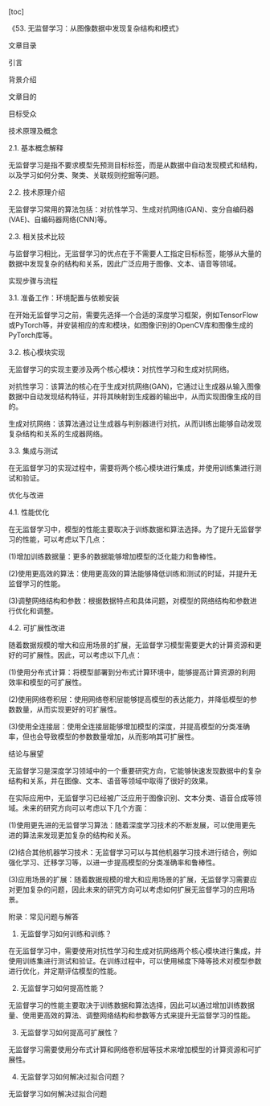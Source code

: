 
[toc]                    
                
                
《53. 无监督学习：从图像数据中发现复杂结构和模式》

文章目录

引言

背景介绍

文章目的

目标受众

技术原理及概念

2.1. 基本概念解释

无监督学习是指不要求模型先预测目标标签，而是从数据中自动发现模式和结构，以及学习如何分类、聚类、关联规则挖掘等问题。

2.2. 技术原理介绍

无监督学习常用的算法包括：对抗性学习、生成对抗网络(GAN)、变分自编码器(VAE)、自编码器网络(CNN)等。

2.3. 相关技术比较

与监督学习相比，无监督学习的优点在于不需要人工指定目标标签，能够从大量的数据中发现复杂的结构和关系，因此广泛应用于图像、文本、语音等领域。

实现步骤与流程

3.1. 准备工作：环境配置与依赖安装

在开始无监督学习之前，需要先选择一个合适的深度学习框架，例如TensorFlow或PyTorch等，并安装相应的库和模块，如图像识别的OpenCV库和图像生成的PyTorch库等。

3.2. 核心模块实现

无监督学习的实现主要涉及两个核心模块：对抗性学习和生成对抗网络。

对抗性学习：该算法的核心在于生成对抗网络(GAN)，它通过让生成器从输入图像数据中自动发现结构特征，并将其映射到生成器的输出中，从而实现图像生成的目的。

生成对抗网络：该算法通过让生成器与判别器进行对抗，从而训练出能够自动发现复杂结构和关系的生成器网络。

3.3. 集成与测试

在无监督学习的实现过程中，需要将两个核心模块进行集成，并使用训练集进行测试和验证。

优化与改进

4.1. 性能优化

在无监督学习中，模型的性能主要取决于训练数据和算法选择。为了提升无监督学习的性能，可以考虑以下几点：

(1)增加训练数据量：更多的数据能够增加模型的泛化能力和鲁棒性。

(2)使用更高效的算法：使用更高效的算法能够降低训练和测试的时延，并提升无监督学习的性能。

(3)调整网络结构和参数：根据数据特点和具体问题，对模型的网络结构和参数进行优化和调整。

4.2. 可扩展性改进

随着数据规模的增大和应用场景的扩展，无监督学习模型需要更大的计算资源和更好的可扩展性。因此，可以考虑以下几点：

(1)使用分布式计算：将模型部署到分布式计算环境中，能够提高计算资源的利用效率和模型的可扩展性。

(2)使用网络卷积层：使用网络卷积层能够提高模型的表达能力，并降低模型的参数数量，从而实现更好的可扩展性。

(3)使用全连接层：使用全连接层能够增加模型的深度，并提高模型的分类准确率，但也会导致模型的参数数量增加，从而影响其可扩展性。

结论与展望

无监督学习是深度学习领域中的一个重要研究方向，它能够快速发现数据中的复杂结构和关系，并在图像、文本、语音等领域中取得了很好的效果。

在实际应用中，无监督学习已经被广泛应用于图像识别、文本分类、语音合成等领域。未来的研究方向可以考虑以下几个方面：

(1)使用更先进的无监督学习算法：随着深度学习技术的不断发展，可以使用更先进的算法来发现更加复杂的结构和关系。

(2)结合其他机器学习技术：无监督学习可以与其他机器学习技术进行结合，例如强化学习、迁移学习等，以进一步提高模型的分类准确率和鲁棒性。

(3)应用场景的扩展：随着数据规模的增大和应用场景的扩展，无监督学习需要应对更加复杂的问题，因此未来的研究方向可以考虑如何扩展无监督学习的应用场景。

附录：常见问题与解答

1. 无监督学习如何训练和训练？

在无监督学习中，需要使用对抗性学习和生成对抗网络两个核心模块进行集成，并使用训练集进行测试和验证。在训练过程中，可以使用梯度下降等技术对模型参数进行优化，并定期评估模型的性能。

2. 无监督学习如何提高性能？

无监督学习的性能主要取决于训练数据和算法选择，因此可以通过增加训练数据量、使用更高效的算法、调整网络结构和参数等方式来提升无监督学习的性能。

3. 无监督学习如何提高可扩展性？

无监督学习需要使用分布式计算和网络卷积层等技术来增加模型的计算资源和可扩展性。

4. 无监督学习如何解决过拟合问题？

无监督学习如何解决过拟合问题

